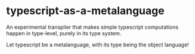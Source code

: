 # typescript-as-a-metalanguage

An experimental transpiler that makes simple typescript computations happen in type-level, purely in its type system.

Let typescript be a metalanguage, with its type being the object language!
